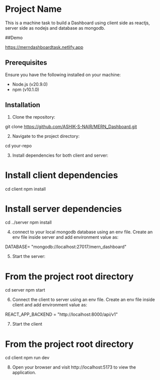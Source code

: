 # Project Name

This is a machine task to build a Dashboard using client side as reactjs, server side as nodejs and database as mongodb.

##Demo

https://merndashboardtask.netlify.app

## Prerequisites

Ensure you have the following installed on your machine:

- Node.js (v20.9.0)
- npm (v10.1.0)

## Installation

1. Clone the repository:

git clone https://github.com/ASHIK-S-NAIR/MERN_Dashboard.git

2. Navigate to the project directory:

cd your-repo

3. Install dependencies for both client and server:

# Install client dependencies
cd client
npm install

# Install server dependencies

cd ../server
npm install

4. connect to your local mongodb database using an env file. Create an env file inside server and add environment value as:

DATABASE= "mongodb://localhost:27017/mern_dashboard"

5. Start the server:

# From the project root directory
cd server
npm start

6. Connect the client to server using an env file. Create an env file inside client and add environment value as:

REACT_APP_BACKEND = "http://localhost:8000/api/v1"

7. Start the client

# From the project root directory
cd client
npm run dev

8. Open your browser and visit http://localhost:5173 to view the application.
